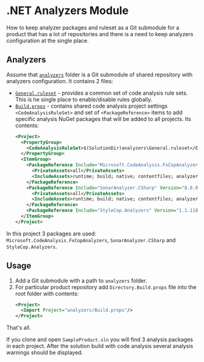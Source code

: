 # .NET Analyzers Module

How to keep analyzer packages and ruleset as a Git submodule for a product that has a lot of repositories
and there is a need to keep analyzers configuration at the single place.

## Analyzers

Assume that [`analyzers`](analyzers) folder is a Git submodule of shared repository with analyzers configuration.
It contains 2 files:

- [`General.ruleset`](analyzers/General.ruleset) - provides a common set of code analysis rule sets. This is he single place to enable/disable rules globally.
- [`Build.props`](analyzers/Build.props) - contains shared code analysis project settings `<CodeAnalysisRuleSet>` and set of `<PackageReference>` items
  to add specific analysis NuGet packages that will be added to all projects.
  Its contents:
  ```xml
  <Project>
    <PropertyGroup>
      <CodeAnalysisRuleSet>$(SolutionDir)analyzers\General.ruleset</CodeAnalysisRuleSet>
    </PropertyGroup>
    <ItemGroup>
      <PackageReference Include="Microsoft.CodeAnalysis.FxCopAnalyzers" Version="3.0.0">
        <PrivateAssets>all</PrivateAssets>
        <IncludeAssets>runtime; build; native; contentfiles; analyzers</IncludeAssets>
      </PackageReference>
      <PackageReference Include="SonarAnalyzer.CSharp" Version="8.8.0.18411">
        <PrivateAssets>all</PrivateAssets>
        <IncludeAssets>runtime; build; native; contentfiles; analyzers</IncludeAssets>
      </PackageReference>
      <PackageReference Include="StyleCop.Analyzers" Version="1.1.118" />
    </ItemGroup>
  </Project>
  ```

In this project 3 packages are used: `Microsoft.CodeAnalysis.FxCopAnalyzers`, `SonarAnalyzer.CSharp` and `StyleCop.Analyzers`.

## Usage

1. Add a Git submodule with a path to `analyzers` folder.
2. For particular product repository add `Directory.Build.props` file into the root folder with contents:
   ```xml
   <Project>
     <Import Project="analyzers/Build.props"/>
   </Project>
   ```

That's all.

If you clone and open `SampleProduct.sln` you will find 3 analysis packages in each project.
After the solution build with code analysis several analysis warnings should be displayed.